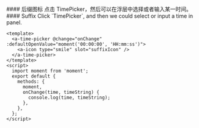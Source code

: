 <cn>
#### 后缀图标
点击 TimePicker，然后可以在浮层中选择或者输入某一时间。
</cn>

<us>
#### Suffix
Click `TimePicker`, and then we could select or input a time in panel.
</us>

```tpl
<template>
  <a-time-picker @change="onChange" :defaultOpenValue="moment('00:00:00', 'HH:mm:ss')">
    <a-icon type="smile" slot="suffixIcon" />
  </a-time-picker>
</template>
<script>
  import moment from 'moment';
  export default {
    methods: {
      moment,
      onChange(time, timeString) {
        console.log(time, timeString);
      },
    },
  };
</script>
```
